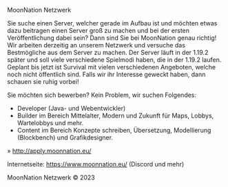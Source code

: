 MoonNation Netzwerk

Sie suche einen Server, welcher gerade im Aufbau ist und möchten etwas dazu beitragen einen Server groß zu machen und bei der ersten Veröffentlichung dabei sein? Dann sind Sie bei MoonNation genau richtig! Wir arbeiten derzeitig
an unserem Netzwerk und versuche das Bestmögliche aus dem Server zu machen. Der Server läuft in der 1.19.2 später und soll viele verschiedene Spielmodi haben, die in der 1.19.2 laufen. Geplant bis jetzt ist Survival mit vielen verschiedenen Angeboten, welche noch nicht öffentlich sind.
Falls wir ihr Interesse geweckt haben, dann schauen sie ruhig vorbei!

Sie möchten sich bewerben? Kein Problem, wir suchen Folgendes:

- Developer (Java- und Webentwickler)
- Builder im Bereich Mittelalter, Modern und Zukunft für Maps, Lobbys, Wartelobbys und mehr.
- Content im Bereich Konzepte schreiben, Übersetzung, Modellierung (Blockbench) und Grafikdesigner.

» http://apply.moonnation.eu/

Internetseite: https://www.moonnation.eu/ (Discord und mehr)

MoonNation Netzwerk © 2023
